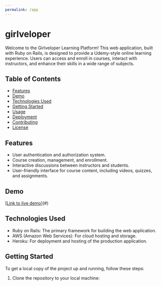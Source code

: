 ```yaml
---
permalink: /app
---
```

# girlveloper

Welcome to the Girlveloper Learning Platform! This web application, built with Ruby on Rails, is designed to provide a Udemy-style online learning experience. Users can access and enroll in courses, interact with instructors, and enhance their skills in a wide range of subjects.

## Table of Contents

- [Features](#features)
- [Demo](#demo)
- [Technologies Used](#technologies-used)
- [Getting Started](#getting-started)
- [Usage](#usage)
- [Deployment](#deployment)
- [Contributing](#contributing)
- [License](#license)

## Features

- User authentication and authorization system.
- Course creation, management, and enrollment.
- Interactive discussions between instructors and students.
- User-friendly interface for course content, including videos, quizzes, and assignments.

## Demo

[[Link to live demo](https://iseitz.github.io/girlveloper/)](#)

## Technologies Used

- Ruby on Rails: The primary framework for building the web application.
- AWS (Amazon Web Services): For cloud hosting and storage.
- Heroku: For deployment and hosting of the production application.

## Getting Started

To get a local copy of the project up and running, follow these steps:

1. Clone the repository to your local machine:
